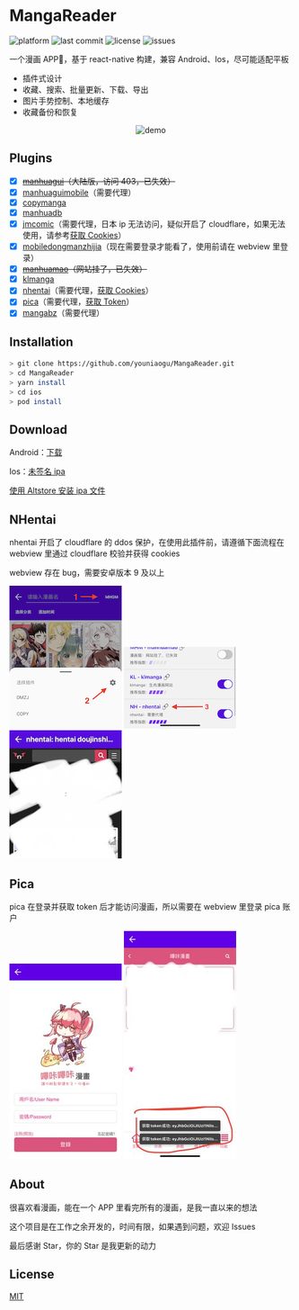 # MangaReader

![platform](https://img.shields.io/badge/platform-android%20%7C%20ios-brightgreen)
![last commit](https://img.shields.io/github/last-commit/youniaogu/MangaReader/master)
![license](https://img.shields.io/github/license/youniaogu/MangaReader)
![issues](https://img.shields.io/github/issues-raw/youniaogu/MangaReader)

一个漫画 APP📱，基于 react-native 构建，兼容 Android、Ios，尽可能适配平板

- 插件式设计
- 收藏、搜索、批量更新、下载、导出
- 图片手势控制、本地缓存
- 收藏备份和恢复

<p align="center">
  <img src="./static/demo.gif" alt="demo" />
</p>

## Plugins

- [x] ~~[manhuagui](https://www.mhgui.com/)（大陆版，访问 403，已失效）~~
- [x] [manhuaguimobile](https://m.manhuagui.com/)（需要代理）
- [x] [copymanga](https://www.copymanga.org/)
- [x] [manhuadb](https://www.manhuadb.com/)
- [x] [jmcomic](https://18comic.vip)（需要代理，日本 ip 无法访问，疑似开启了 cloudflare，如果无法使用，请参考[获取 Cookies](#nhentai)）
- [x] [mobiledongmanzhijia](https://m.dmzj.com/)（现在需要登录才能看了，使用前请在 webview 里登录）
- [x] ~~[manhuamao](https://www.maofly.com/)（网站挂了，已失效）~~
- [x] [klmanga](https://klmanga.net/)
- [x] [nhentai](https://nhentai.net/)（需要代理，[获取 Cookies](#nhentai)）
- [x] [pica](https://manhuabika.com/)（需要代理，[获取 Token](#pica)）
- [x] [mangabz](https://mangabz.com/)（需要代理）

## Installation

```bash
> git clone https://github.com/youniaogu/MangaReader.git
> cd MangaReader
> yarn install
> cd ios
> pod install
```

## Download

Android：[下载](https://github.com/youniaogu/MangaReader/releases)

Ios：[未签名 ipa](https://github.com/youniaogu/MangaReader/releases)

[使用 Altstore 安装 ipa 文件](https://faq.altstore.io/)

## NHentai

nhentai 开启了 cloudflare 的 ddos 保护，在使用此插件前，请遵循下面流程在 webview 里通过 cloudflare 校验并获得 cookies

webview 存在 bug，需要安卓版本 9 及以上

<div>
  <img src="./static/nh_step1.png" alt="nh_step1" width="200">
  <img src="./static/nh_step2.png" alt="nh_step2" width="200">
  <img src="./static/nh_step3.jpg" alt="nh_step3" width="200">
</div>

## Pica

pica 在登录并获取 token 后才能访问漫画，所以需要在 webview 里登录 pica 账户

<div>
  <img src="./static/pica_step1.jpg" alt="pica_step1" width="200">
  <img src="./static/pica_step2.jpg" alt="pica_step2" width="200">
</div>

## About

很喜欢看漫画，能在一个 APP 里看完所有的漫画，是我一直以来的想法

这个项目是在工作之余开发的，时间有限，如果遇到问题，欢迎 Issues

最后感谢 Star，你的 Star 是我更新的动力

## License

[MIT](https://github.com/youniaogu/MangaReader/blob/master/LICENSE)

